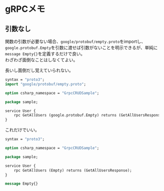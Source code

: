 # gRPCメモ

## 引数なし

関数の引数が必要ない場合、`google/protobuf/empty.proto`をimportし、`google.protobuf.Empty`を引数に渡せば引数がないことを明示できるが、単純に`message Empty{}`を定義するだけで良い。  
わざわざ面倒なことはしなくてよい。  

長いし面倒だし覚えていられない。  

``` proto
syntax = "proto3";
import "google/protobuf/empty.proto";

option csharp_namespace = "GrpcCRUDSample";

package sample;

service User {
    rpc GetAllUsers (google.protobuf.Empty) returns (GetAllUsersResponse);
}
```

これだけでいい。

``` proto
syntax = "proto3";

option csharp_namespace = "GrpcCRUDSample";

package sample;

service User {
    rpc GetAllUsers (Empty) returns (GetAllUsersResponse);
}

message Empty{}
```
